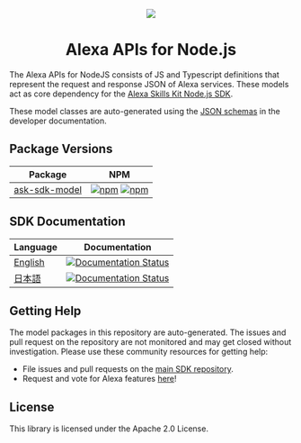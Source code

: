 <p align="center">
  <img src="https://m.media-amazon.com/images/G/01/mobile-apps/dex/avs/docs/ux/branding/mark1._TTH_.png">
  <br/>
  <h1 align="center">Alexa APIs for Node.js</h1>
</p>

The Alexa APIs for NodeJS consists of JS and Typescript definitions that represent the request and response JSON of Alexa services. These models act as core dependency for the [Alexa Skills Kit Node.js SDK](https://github.com/alexa/alexa-skills-kit-sdk-for-nodejs ).

These model classes are auto-generated using the [JSON schemas](https://developer.amazon.com/docs/custom-skills/request-and-response-json-reference.html) in the developer documentation.

## Package Versions

| Package       | NPM           |
| ------------- | ------------- |
|[ask-sdk-model](https://github.com/alexa/alexa-apis-for-nodejs/tree/master/ask-sdk-model)| [![npm](https://img.shields.io/npm/v/ask-sdk-model.svg)](https://www.npmjs.com/package/ask-sdk-model) [![npm](https://img.shields.io/npm/dt/ask-sdk-model.svg)](https://www.npmjs.com/package/ask-sdk-model)|

## SDK Documentation

| Language | Documentation |
| -------- | ------------- |
| [English](https://ask-sdk-for-nodejs.readthedocs.io/en/latest/) | [![Documentation Status](https://readthedocs.org/projects/ask-sdk-for-nodejs/badge/?version=latest)](https://ask-sdk-for-nodejs.readthedocs.io/en/latest/?badge=latest) |
| [日本語](https://ask-sdk-for-nodejs.readthedocs.io/ja/latest/) | [![Documentation Status](https://readthedocs.org/projects/ask-sdk-for-nodejs-japanese/badge/?version=latest)](https://ask-sdk-for-nodejs.readthedocs.io/ja/latest/?badge=latest) |

## Getting Help

The model packages in this repository are auto-generated. The issues and pull request on the repository are not monitored and may get closed without investigation. Please use these community resources for getting help: 

- File issues and pull requests on the [main SDK repository](https://github.com/alexa/alexa-skills-kit-sdk-for-nodejs).
- Request and vote for Alexa features [here](https://alexa.uservoice.com/forums/906892-alexa-skills-developer-voice-and-vote)!

## License

This library is licensed under the Apache 2.0 License. 
